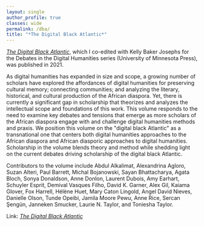 ```yaml
---
layout: single
author_profile: true
classes: wide
permalink: /dba/
title: "*The Digital Black Atlantic*"
---
```


[_The Digital Black Atlantic_](https://www.upress.umn.edu/book-division/books/the-digital-black-atlantic), which I co-edited with Kelly Baker Josephs for the Debates in the Digital Humanities series (University of Minnesota Press), was published in 2021.

As digital humanities has expanded in size and scope, a growing number of scholars have explored the affordances of digital humanities for preserving cultural memory; connecting communities; and analyzing the literary, historical, and cultural production of the African diaspora. Yet, there is currently a significant gap in scholarship that theorizes and analyzes the intellectual scope and foundations of this work. This volume responds to the need to examine key debates and tensions that emerge as more scholars of the African diaspora engage with and challenge digital humanities methods and praxis. We position this volume on the "digital black Atlantic" as a transnational one that centers both digital humanities approaches to the African diaspora and African diasporic approaches to digital humanities. Scholarship in the volume blends theory and method while shedding light on the current debates driving scholarship of the digital black Atlantic.

Contributors to the volume include Abdul Alkalimat, Alexandrina Agloro, Suzan Alteri, Paul Barrett, Michal Bojanowski, Sayan Bhattacharya, Agata Bloch, Sonya Donaldson, Anne Donlon, Laurent Dubois, Amy Earhart, Schuyler Esprit, Demival Vasques Filho, David K. Garner, Alex Gil, Kaiama Glover, Fox Harrell, Hélène Huet, Mary Caton Lingold, Angel David Nieves, Danielle Olson, Tunde Opeibi, Jamila Moore Pewu, Anne Rice, Sercan Şengün, Janneken Smucker, Laurie N. Taylor, and Toniesha Taylor.

Link: [_The Digital Black Atlantic_](https://www.upress.umn.edu/book-division/books/the-digital-black-atlantic)
